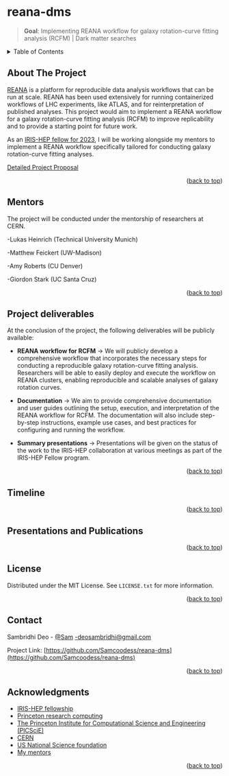 <a name="readme-top"></a>

# reana-dms
>**Goal**: Implementing REANA workflow for galaxy rotation-curve fitting analysis (RCFM) | Dark matter searches


<!-- TABLE OF CONTENTS -->
<details>
  <summary>Table of Contents</summary>
  <ol>
    <li>
      <a href="#about-the-project">About The Project</a>
    </li>
    <li>
      <a href="#mentors">Mentors</a>
    </li>
    <li><a href="#project-deliverables">Project Deliverables</a></li>
    <li><a href="#timeline">Timeline</a></li>
    <li><a href="#presentations-and-publications">Presentations and Publications</a></li>
    <li><a href="#license">License</a></li>
    <li><a href="#contact">Contact</a></li>
    <li><a href="#acknowledgments">Acknowledgments</a></li>
  </ol>
</details>



<!-- ABOUT THE PROJECT -->
## About The Project
[REANA](https://reana.io/) is a platform for reproducible data analysis workflows that can be run at scale. REANA has been used extensively for running containerized workflows of LHC experiments, like ATLAS, and for reinterpretation of published analyses. This project would aim to implement a REANA workflow for a galaxy rotation-curve fitting analysis (RCFM) to improve replicability and to provide a starting point for future work.

As an [IRIS-HEP fellow for 2023](https://iris-hep.org/fellows/Samcoodess.html), I will be working alongside my mentors to implement a REANA workflow specifically tailored for
conducting galaxy rotation-curve fitting analyses.

[Detailed Project Proposal](https://iris-hep.org/assets/pdf/fellows-2023/IRIS000-proposal-Sambridhi-Deo.pdf)
<p align="right">(<a href="#readme-top">back to top</a>)</p>

<!-- Mentors -->
## Mentors
The project will be conducted under the mentorship of
researchers at CERN.

-Lukas Heinrich (Technical University Munich)

-Matthew Feickert (UW-Madison)

-Amy Roberts (CU Denver)

-Giordon Stark (UC Santa Cruz)

<p align="right">(<a href="#readme-top">back to top</a>)</p>

<!-- Project Deliverables -->
## Project deliverables
At the conclusion of the project, the following deliverables will be publicly available:

* **REANA workflow for RCFM** &#8594;
We will publicly develop a comprehensive workflow that
incorporates the necessary steps for conducting a reproducible galaxy rotation-curve
fitting analysis. Researchers will be able to easily deploy and execute the workflow on
REANA clusters, enabling reproducible and scalable analyses of galaxy rotation curves.

* **Documentation** &#8594;
We aim to provide comprehensive documentation and user guides
outlining the setup, execution, and interpretation of the REANA workflow for RCFM. The
documentation will also include step-by-step instructions, example use cases, and best
practices for configuring and running the workflow.

* **Summary presentations** &#8594;
Presentations will be given on the status of the work to the
IRIS-HEP collaboration at various meetings as part of the IRIS-HEP Fellow program.
<p align="right">(<a href="#readme-top">back to top</a>)</p>

<!-- Timeline -->
## Timeline


<p align="right">(<a href="#readme-top">back to top</a>)</p>

<!-- Presentations and publications -->
## Presentations and Publications


<p align="right">(<a href="#readme-top">back to top</a>)</p>


<!-- LICENSE -->
## License

Distributed under the MIT License. See `LICENSE.txt` for more information.

<p align="right">(<a href="#readme-top">back to top</a>)</p>



<!-- CONTACT -->
## Contact

Sambridhi Deo - [@Sam](https://www.linkedin.com/in/sambridhi-deo-3002b0206/) -deosambridhi@gmail.com

Project Link: [https://github.com/Samcoodess/reana-dms](https://github.com/Samcoodess/reana-dms)

<p align="right">(<a href="#readme-top">back to top</a>)</p>



<!-- ACKNOWLEDGMENTS -->
## Acknowledgments

* [IRIS-HEP fellowship](https://iris-hep.org/fellows.html)
* [Princeton research computing](https://researchcomputing.princeton.edu/about/people/iris-hep-software-institute)
* [The Princeton Institute for Computational Science and Engineering (PICSciE) ](https://researchcomputing.princeton.edu/about/about-picscie)
* [CERN](https://indico.cern.ch/category/10492/)
* [US National Science foundation](https://www.nsf.gov/)
* [My mentors](#mentors)
<p align="right">(<a href="#readme-top">back to top</a>)</p>





